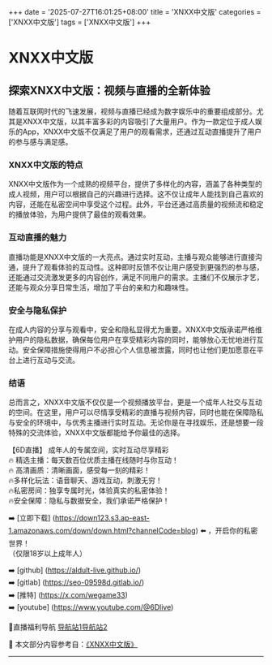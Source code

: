 +++
date = '2025-07-27T16:01:25+08:00'
title = 'XNXX中文版'
categories = ['XNXX中文版']
tags = ['XNXX中文版']
+++

# XNXX中文版

## 探索XNXX中文版：视频与直播的全新体验

随着互联网时代的飞速发展，视频与直播已经成为数字娱乐中的重要组成部分。尤其是XNXX中文版，以其丰富多彩的内容吸引了大量用户。作为一款定位于成人娱乐的App，XNXX中文版不仅满足了用户的观看需求，还通过互动直播提升了用户的参与感与满足感。

### XNXX中文版的特点

XNXX中文版作为一个成熟的视频平台，提供了多样化的内容，涵盖了各种类型的成人视频，用户可以根据自己的兴趣进行选择。这不仅让成年人能找到自己喜欢的内容，还能在私密空间中享受这个过程。此外，平台还通过高质量的视频流和稳定的播放体验，为用户提供了最佳的观看效果。

### 互动直播的魅力

直播功能是XNXX中文版的一大亮点。通过实时互动，主播与观众能够进行直接沟通，提升了观看体验的互动性。这种即时反馈不仅让用户感受到更强烈的参与感，还能通过交流激发更多的内容创作，满足不同用户的需求。主播们不仅展示才艺，还能与观众分享日常生活，增加了平台的亲和力和趣味性。

### 安全与隐私保护

在成人内容的分享与观看中，安全和隐私显得尤为重要。XNXX中文版承诺严格维护用户的隐私数据，确保每位用户在享受精彩内容的同时，能够放心无忧地进行互动。安全保障措施使得用户不必担心个人信息被泄露，同时也让他们更加愿意在平台上进行互动与交流。

### 结语

总而言之，XNXX中文版不仅仅是一个视频播放平台，更是一个成年人社交与互动的空间。在这里，用户可以尽情享受精彩的直播与视频内容，同时也能在保障隐私与安全的环境中，与优秀主播进行实时互动。无论你是在寻找娱乐，还是想要一段特殊的交流体验，XNXX中文版都能给予你最佳的选择。

【6D直播】
成年人的专属空间，实时互动尽享精彩  
🔥 精选主播：每天数百位优质主播在线随时与你互动！  
🔥 高清画质：清晰画面，感受每一刻的精彩！  
🔥多样化玩法：语音聊天、游戏互动，刺激无穷！  
🔥私密房间：独享专属时光，体验真实的私密体验！  
🔥安全保障：隐私与数据安全，我们承诺严格保护！  

➡️ [立即下载] (https://down123.s3.ap-east-1.amazonaws.com/down/down.html?channelCode=blog) ⬅️ ，开启你的私密世界！  
（仅限18岁以上成年人）  

➡️ [github] (https://aldult-live.github.io/)  
➡️ [gitlab] (https://seo-09598d.gitlab.io/)  
➡️ [推特] (https://x.com/wegame33)  
➡️ [youtube] (https://www.youtube.com/@6Dlive)  

🔞直播福利导航   [导航站1](https://webstack-86085a.gitlab.io/)[导航站2](https://onlygit123-2.github.io/)


📘 本文部分内容参考自：[《XNXX中文版》](https://github.com/fqsq25/fq)

---
